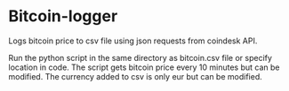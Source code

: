 # Bitcoin-logger
Logs bitcoin price to csv file using json requests from coindesk API.

Run the python script in the same directory as bitcoin.csv file or specify location in code. The script gets bitcoin price every 10 minutes but can be modified. The currency added to csv is only eur but can be modified. 
